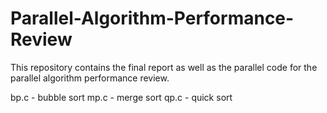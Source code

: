 # Parallel-Algorithm-Performance-Review

This repository contains the final report as well as the parallel code for the parallel algorithm performance review.

bp.c - bubble sort
mp.c - merge sort
qp.c - quick sort

